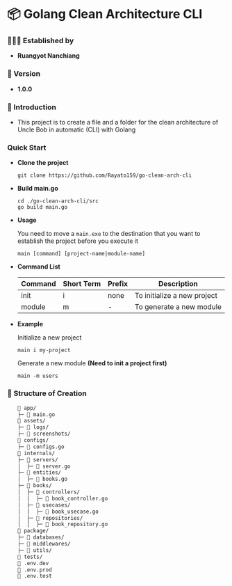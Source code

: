 <h1>📦 Golang Clean Architecture CLI</h1>
<h3>🧑🏼‍💻 Established by</h3>
<ul>
    <li><strong>Ruangyot Nanchiang</strong></li>
</ul>

<h3>🚀 Version</h3>
<ul>
    <li><strong>1.0.0</strong></li>
</ul>

<h3>📃 Introduction</h3>
<ul>
    <li>This project is to create a file and a folder for the clean architecture of Uncle Bob in automatic (CLI) with Golang </li>
</ul>

<h3>Quick Start</h3>
<ul>
<li>

<strong>Clone the project</strong>

```
git clone https://github.com/Rayato159/go-clean-arch-cli
```

</li>

<li>

<strong>Build main.go</strong>

```
cd ./go-clean-arch-cli/src
go build main.go
```

</li>

<li>

<strong>Usage</strong>

You need to move a `main.exe` to the destination that you want to establish the project before you execute it

```
main [command] [project-name|module-name]
```

</li>

</li>

<li>

<strong>Command List</strong>

| Command | Short Term | Prefix | Description                 |
| ------- | ---------- | ------ | --------------------------- |
| init    | i          | none   | To initialize a new project |
| module  | m          | -      | To generate a new module    |

</li>

<li>

<strong>Example</strong>

Initialize a new project

```
main i my-project
```

Generate a new module **(Need to init a project first)**

```
main -m users
```

</li>
</ul>

<h3>🔩 Structure of Creation</h3>
<ul>

```zsh
📂 app/
├─ 📄 main.go
📂 assets/
├─ 📂 logs/
├─ 📂 screenshots/
📂 configs/
├─ 📄 configs.go
📂 internals/
├─ 📂 servers/
│  ├─ 📄 server.go
├─ 📂 entities/
│  ├─ 📄 books.go
├─ 📂 books/
│  ├─ 📂 controllers/
│  │  ├─ 📄 book_controller.go
│  ├─ 📂 usecases/
│  │  ├─ 📄 book_usecase.go
│  ├─ 📂 repositories/
│  │  ├─ 📄 book_repository.go
📂 package/
├─ 📂 databases/
├─ 📂 middlewares/
├─ 📂 utils/
📂 tests/
📄 .env.dev
📄 .env.prod
📄 .env.test
```

</ul>
